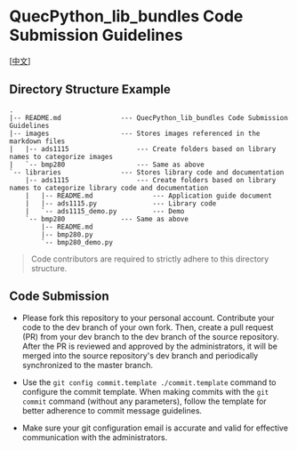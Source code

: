 # QuecPython_lib_bundles Code Submission Guidelines

[[中文](./README-zh.md)]

## Directory Structure Example

```
.
|-- README.md               --- QuecPython_lib_bundles Code Submission Guidelines
|-- images                  --- Stores images referenced in the markdown files
|   |-- ads1115                 --- Create folders based on library names to categorize images
|   `-- bmp280                  --- Same as above
`-- libraries               --- Stores library code and documentation
    |-- ads1115                 --- Create folders based on library names to categorize library code and documentation
    |   |-- README.md               --- Application guide document
    |   |-- ads1115.py              --- Library code
    |   `-- ads1115_demo.py         --- Demo
    `-- bmp280              --- Same as above
        |-- README.md
        |-- bmp280.py
        `-- bmp280_demo.py
```

> Code contributors are required to strictly adhere to this directory structure.

## Code Submission

- Please fork this repository to your personal account. Contribute your code to the dev branch of your own fork. Then, create a pull request (PR) from your dev branch to the dev branch of the source repository. After the PR is reviewed and approved by the administrators, it will be merged into the source repository's dev branch and periodically synchronized to the master branch.

- Use the `git config commit.template ./commit.template` command to configure the commit template. When making commits with the `git commit` command (without any parameters), follow the template for better adherence to commit message guidelines.

- Make sure your git configuration email is accurate and valid for effective communication with the administrators.
